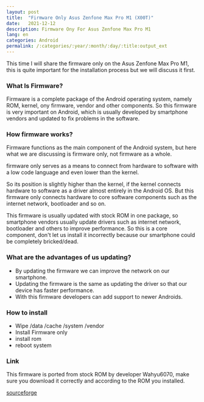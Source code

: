 ```yaml
---
layout: post
title:  "Firmware Only Asus Zenfone Max Pro M1 (X00T)"
date:   2021-12-12
description: Firmware Ony For Asus Zenfone Max Pro M1
lang: en
categories: Android
permalink: /:categories/:year/:month/:day/:title:output_ext
---
```



This time I will share the firmware only on the Asus Zenfone Max Pro M1, this is quite important for the installation process but we will discuss it first.

### What Is  Firmware?

Firmware is a complete package of the Android operating system, namely ROM, kernel, ony firmware, vendor and other components. So this firmware is very important on Android, which is usually developed by smartphone vendors and updated to fix problems in the software.

### How firmware works?

Firmware functions as the main component of the Android system, but here what we are discussing is firmware only, not firmware as a whole.

firmware only serves as a means to connect from hardware to software with a low code language and even lower than the kernel.

So its position is slightly higher than the kernel, if the kernel connects hardware to software as a driver almost entirely in the Android OS. But this firmware only connects hardware to core software components such as the internet network, bootloader and so on.

This firmware is usually updated with stock ROM in one package, so smartphone vendors usually update drivers such as internet network, bootloader and others to improve performance. So this is a core component, don't let us install it incorrectly because our smartphone could be completely bricked/dead.

### What are the advantages of us updating?

- By updating the firmware we can improve the network on our smartphone.
- Updating the firmware is the same as updating the driver so that our device has faster performance.
- With this firmware developers can add support to newer Androids.

### How to install 

- Wipe /data /cache /system /vendor
- Install Firmware only
- install rom
- reboot system


### Link

This firmware is ported from stock ROM by developer Wahyu6070, make sure you download it correctly and according to the ROM you installed.

[sourceforge](https://sourceforge.net/projects/wahyu6070-project-android/files/Firmware/X00T/)
